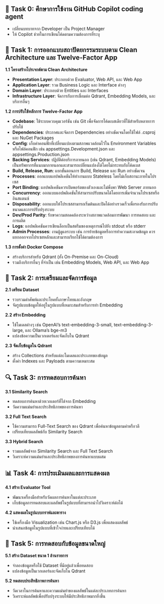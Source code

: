 ## **🤖 Task 0: ศึกษาการใช้งาน GitHub Copilot coding agent**
- เปลี่ยนบทบาทจาก Developer เป็น Project Manager
- ให้ Copilot ช่วยในการเขียนโค้ดตามความต้องการที่ระบุ

## **🧩 Task 1: การออกแบบสถาปัตยกรรมระบบตาม Clean Architecture และ Twelve-Factor App**

**1.1 โครงสร้างโปรเจกต์ตาม Clean Architecture**

- **Presentation Layer**: ประกอบด้วย Evaluator, Web API, และ Web App
- **Application Layer**: รวม Business Logic และ Interface ต่างๆ
- **Domain Layer**: ประกอบด้วย Entities และ Interfaces
- **Infrastructure Layer**: จัดการกับการเชื่อมต่อ Qdrant, Embedding Models, และบริการอื่นๆ

**1.2 การปรับใช้หลักการ Twelve-Factor App**

- **Codebase**: ใช้ระบบควบคุมเวอร์ชัน เช่น Git เพื่อจัดการโค้ดเบสเดียวที่ใช้สำหรับหลายการปรับใช้
- **Dependencies**: ประกาศและจัดการ Dependencies อย่างชัดเจนโดยใช้ไฟล์ .csproj และ NuGet Packages
- **Config**: เก็บค่าคอนฟิกที่เปลี่ยนแปลงตามสภาพแวดล้อมไว้ใน Environment Variables หรือไฟล์คอนฟิก เช่น appsettings.Development.json และ appsettings.Production.json
- **Backing Services**: ปฏิบัติต่อบริการภายนอก (เช่น Qdrant, Embedding Models) เป็นทรัพยากรที่แนบมาภายนอกและสามารถเปลี่ยนแปลงได้โดยไม่กระทบกับโค้ดเบส
- **Build, Release, Run**: แยกขั้นตอนการ Build, Release และ Run อย่างชัดเจน
- **Processes**: ออกแบบแอปพลิเคชันให้ทำงานแบบ Stateless โดยไม่เก็บสถานะภายในโปรเซส
- **Port Binding**: แอปพลิเคชันควรเปิดพอร์ตของตัวเองและไม่พึ่งพา Web Server ภายนอก
- **Concurrency**: ออกแบบแอปพลิเคชันให้สามารถปรับขนาดได้โดยการเพิ่มจำนวนโปรเซสหรืออินสแตนซ์
- **Disposability**: ออกแบบให้โปรเซสสามารถเริ่มต้นและปิดได้อย่างรวดเร็วเพื่อรองรับการปรับขนาดและการปรับปรุงระบบ
- **Dev/Prod Parity**: รักษาความสอดคล้องระหว่างสภาพแวดล้อมการพัฒนา การทดสอบ และการผลิต
- **Logs**: แอปพลิเคชันควรเขียนล็อกเป็นสตรีมของเหตุการณ์ไปยัง stdout หรือ stderr
- **Admin Processes**: งานผู้ดูแลระบบ เช่น การย้ายข้อมูลหรือการทำความสะอาดข้อมูล ควรแยกออกจากโปรเซสหลักและสามารถเรียกใช้ได้ตามต้องการ

**1.3 การตั้งค่า Docker Compose**

- สร้างบริการสำหรับ Qdrant (ทั้ง On-Premise และ On-Cloud)
- รวมถึงบริการอื่นๆ ที่จำเป็น เช่น Embedding Models, Web API, และ Web App

## **🧠 Task 2: การเตรียมและจัดการข้อมูล**

**2.1 เตรียม Dataset**

- รวบรวมคำศัพท์และประโยคทั้งภาษาไทยและอังกฤษ
- จัดรูปแบบข้อมูลให้อยู่ในรูปแบบที่เหมาะสมสำหรับการทำ Embedding

**2.2 สร้าง Embedding**

- ใช้โมเดลต่างๆ เช่น OpenAI’s text-embedding-3-small, text-embedding-3-large, และ Ollama’s bge-m3
- แปลงข้อความเป็นเวกเตอร์และจัดเก็บใน Qdrant

**2.3 จัดเก็บข้อมูลใน Qdrant**

- สร้าง Collections สำหรับแต่ละโมเดลและประเภทของข้อมูล
- ตั้งค่า Indexes และ Payloads ตามความเหมาะสม

## **🔍 Task 3: การทดสอบการค้นหา**

**3.1 Similarity Search**

- ทดสอบการค้นหาด้วยเวกเตอร์ที่ได้จาก Embedding
- วัดความแม่นยำและประสิทธิภาพของการค้นหา

**3.2 Full Text Search**

- ใช้ความสามารถ Full-Text Search ของ Qdrant เพื่อค้นหาข้อมูลตามคำหรือวลี
- เปรียบเทียบผลลัพธ์กับ Similarity Search

**3.3 Hybrid Search**

- รวมผลลัพธ์จาก Similarity Search และ Full Text Search
- วิเคราะห์ความแม่นยำและประสิทธิภาพของการค้นหาแบบผสม

## **📊 Task 4: การประเมินผลและการแสดงผล**

**4.1 สร้าง Evaluator Tool**

- พัฒนาเครื่องมือสำหรับวัดผลการค้นหาในแต่ละประเภท
- เก็บข้อมูลการทดสอบและผลลัพธ์ในรูปแบบที่สามารถนำไปวิเคราะห์ต่อได้

**4.2 แสดงผลในรูปแบบกราฟและตาราง**

- ใช้เครื่องมือ Visualization เช่น Chart.js หรือ D3.js เพื่อแสดงผลลัพธ์
- นำเสนอข้อมูลในรูปแบบที่เข้าใจง่ายและเปรียบเทียบได้

## **🧪 Task 5: การทดสอบกับข้อมูลขนาดใหญ่**

**5.1 สร้าง Dataset ขนาด 1 ล้านรายการ**

- จำลองข้อมูลหรือใช้ Dataset ที่มีอยู่แล้วเพื่อทดสอบ
- แปลงข้อมูลเป็นเวกเตอร์และจัดเก็บใน Qdrant

**5.2 ทดสอบประสิทธิภาพการค้นหา**

- วัดเวลาในการค้นหาและความแม่นยำของผลลัพธ์ในแต่ละประเภทการค้นหา
- วิเคราะห์ผลลัพธ์เพื่อปรับปรุงระบบให้มีประสิทธิภาพมากยิ่งขึ้น

